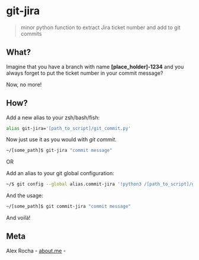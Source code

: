 # git-jira
> minor python function to extract Jira ticket number and add to git commits

## What?

Imagine that you have a branch with name **[place_holder]-1234** and you always forget to put the ticket number in your commit message?

Now, no more!

## How?

Add a new alias to your zsh/bash/fish:

```bash
alias git-jira='[path_to_script]/git_commit.py'
```

Now just use it as you would with *git commit*.

```bash
~/[some_path]$ git-jira "commit message" 
```

OR

Add an alias to your git global configuration:

```bash
~/$ git config --global alias.commit-jira '!python3 /[path_to_script]/git-jira/git_commit.py'
```

And the usage:

```bash
~/[some_path]$ git commit-jira "commit message"
```

And voilà!

## Meta

Alex Rocha - [about.me](http://about.me/alex.rochas) -
